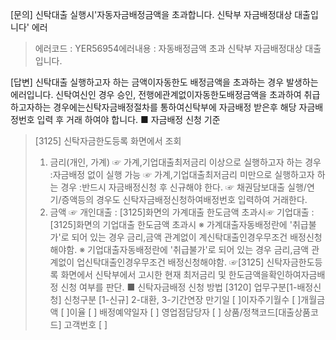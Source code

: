 [문의] 
신탁대출 실행시'자동자금배정금액을 초과합니다. 신탁부 자금배정대상 대출입니다' 에러
> 에러코드 : YER56954에러내용 : 자동배정금액 초과 신탁부 자금배정대상 대출입니다.

[답변] 
신탁대출 
실행하고자 하는 금액이자동한도 배정금액을 초과하는 경우
 발생하는 에러입니다.
신탁여신인 경우 승인, 전행에관계없이자동한도배정금액을 초과하여 취급하고자하는 경우에는신탁자금배정절차를 통하여신탁부에 자금배정 받은후
해당 자금배정번호
입력 후 거래 하여야 합니다.
■ 자금배정 신청
기준
> [3125] 신탁자금한도등록 화면에서 조회
> 1. 금리(개인, 가계)
> ☞ 가계,기업대출최저금리 이상으로 실행하고자 하는 경우 :자금배정 없이 실행 가능 
> ☞ 가계,기업대출최저금리 미만으로 실행하고자 하는 경우 :반드시 자금배정신청 후 
> 신규해야 한다. 
> ☞ 채권담보대출 실행/연기/증액등의 경우도 신탁자금배정신청하여배정번호 입력하여 거래한다.
> 2. 금액
> ☞ 개인대출 : [3125]화면의 가계대출 한도금액 초과시☞ 기업대출 : [3125]화면의 기업대출 한도금액 초과시
> ※ 가계대출자동배정란에 '취급불가'로 되어 있는 경우 금리,금액 관계없이 계신탁대출인경우무조건 배정신청 해야함.
> ※ 기업대출자동배정란에 '취급불가'로 되어 있는 경우 금리,금액 관계없이 업신탁대출인경우무조건 배정신청해야함.
☞[3125]
신탁자금한도등록 화면에서 신탁부에서 고시한 현재 최저금리 및 한도금액을확인하여자금배정 신청 여부를 판단.
■ 신탁자금배정 신청 방법
 [3120]
> 업무구분[1-배정신청]
> 신청구분 [1-신규] 2-대환, 3-기간연장
> 만기일 [ ]이자주기월수 [ ]개월금액 [ ]이율 [ ]
> 배정예약일자 [ ]
> 영업점담당자 [ ]
> 상품/정책코드[대출상품코드]
> 고객번호 [ ]